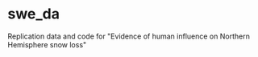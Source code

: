 # swe_da
Replication data and code for "Evidence of human influence on Northern Hemisphere snow loss"
